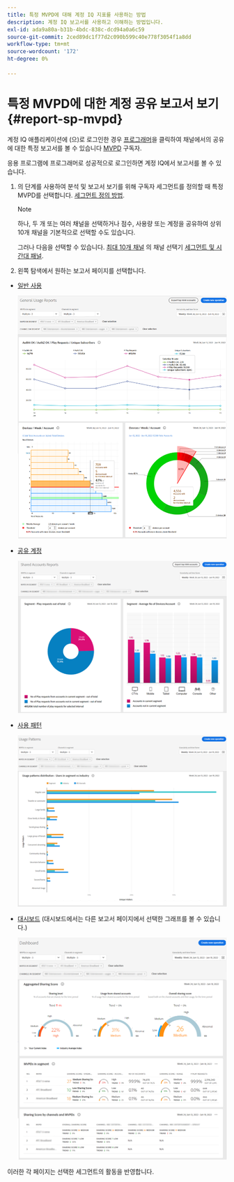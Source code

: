 ```yaml
---
title: 특정 MVPD에 대해 계정 IQ 지표를 사용하는 방법
description: 계정 IQ 보고서를 사용하고 이해하는 방법입니다.
exl-id: ada9a80a-b31b-4bdc-838c-dcd94a0a6c59
source-git-commit: 2ced89dc1f77d2c090b599c40e778f3054f1a8dd
workflow-type: tm+mt
source-wordcount: '172'
ht-degree: 0%

---
```


# 특정 MVPD에 대한 계정 공유 보고서 보기 <!--and programmer--> {#report-sp-mvpd}

계정 IQ 애플리케이션에 (으)로 로그인한 경우 [프로그래머](/help/accountiq/product-concepts.md#programmer-def)을 클릭하여 채널에서의 공유에 대한 특정 보고서를 볼 수 있습니다 [MVPD](/help/accountiq/product-concepts.md#mvpd-def) 구독자.

응용 프로그램에 프로그래머로 성공적으로 로그인하면 계정 IQ에서 보고서를 볼 수 있습니다.

1. 의 단계를 사용하여 분석 및 보고서 보기를 위해 구독자 세그먼트를 정의할 때 특정 MVPD를 선택합니다. [세그먼트 정의 방법](/help/accountiq/howto-select-segment-timeframe.md).


   >[!NOTE]
   >
   >하나, 두 개 또는 여러 채널을 선택하거나 점수, 사용량 또는 계정을 공유하여 상위 10개 채널을 기본적으로 선택할 수도 있습니다.
   >
   >
   >그러나 다음을 선택할 수 있습니다. [최대 10개 채널](/help/accountiq/limitations.md) 의 채널 선택기 [세그먼트 및 시간대 패널](/help/accountiq/segments-timeframe.md).

1. 왼쪽 탐색에서 원하는 보고서 페이지를 선택합니다.

* [일반 사용](/help/accountiq/general-usage-reports.md)

  ![](assets/specific-mvpd-gen-usage.png)
* [공유 계정](/help/accountiq/shared-acc-reports.md)

  ![](assets/specific-mvpd-shared-acc.png)
* [사용 패턴](/help/accountiq/usage-patterns.md)

  ![](assets/specific-mvpd-usage-pattern.png)

* [대시보드](/help/accountiq/dashboard.md) (대시보드에서는 다른 보고서 페이지에서 선택한 그래프를 볼 수 있습니다.)

  ![](assets/specific-mvpd-dashboard.png)

이러한 각 페이지는 선택한 세그먼트의 활동을 반영합니다.

